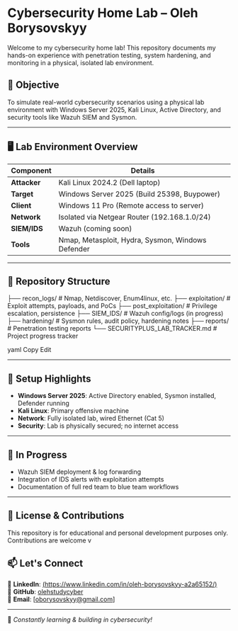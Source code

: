 # Cybersecurity Home Lab – Oleh Borysovskyy

Welcome to my cybersecurity home lab! This repository documents my hands-on experience with penetration testing, system hardening, and monitoring in a physical, isolated lab environment.

## 🧠 Objective

To simulate real-world cybersecurity scenarios using a physical lab environment with Windows Server 2025, Kali Linux, Active Directory, and security tools like Wazuh SIEM and Sysmon.

---

## 🖥️ Lab Environment Overview

| Component          | Details                                      |
|--------------------|----------------------------------------------|
| **Attacker**       | Kali Linux 2024.2 (Dell laptop)              |
| **Target**         | Windows Server 2025 (Build 25398, Buypower)  |
| **Client**         | Windows 11 Pro (Remote access to server)     |
| **Network**        | Isolated via Netgear Router (192.168.1.0/24) |
| **SIEM/IDS**       | Wazuh (coming soon)                          |
| **Tools**          | Nmap, Metasploit, Hydra, Sysmon, Windows Defender |

---

## 📁 Repository Structure

├── recon_logs/ # Nmap, Netdiscover, Enum4linux, etc. ├── exploitation/ # Exploit attempts, payloads, and PoCs ├── post_exploitation/ # Privilege escalation, persistence ├── SIEM_IDS/ # Wazuh config/logs (in progress) ├── hardening/ # Sysmon rules, audit policy, hardening notes ├── reports/ # Penetration testing reports └── SECURITYPLUS_LAB_TRACKER.md # Project progress tracker

yaml
Copy
Edit

---

## 🔧 Setup Highlights

- **Windows Server 2025**: Active Directory enabled, Sysmon installed, Defender running
- **Kali Linux**: Primary offensive machine
- **Network**: Fully isolated lab, wired Ethernet (Cat 5)
- **Security**: Lab is physically secured; no internet access

---

## 🚧 In Progress

- Wazuh SIEM deployment & log forwarding
- Integration of IDS alerts with exploitation attempts
- Documentation of full red team to blue team workflows

---

## 📄 License & Contributions

This repository is for educational and personal development purposes only. Contributions are welcome v

## 📫 Let's Connect  

🔹 **LinkedIn**: [(https://www.linkedin.com/in/oleh-borysovskyy-a2a65152/)](#)  
🔹 **GitHub**: [olehstudycyber](https://github.com/olehstudycyber)  
🔹 **Email**: [oborysovskyy@gmail.com]  

---

🚀 *Constantly learning & building in cybersecurity!*  
